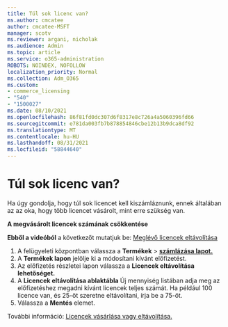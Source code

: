 ```yaml
---
title: Túl sok licenc van?
ms.author: cmcatee
author: cmcatee-MSFT
manager: scotv
ms.reviewer: argani, nicholak
ms.audience: Admin
ms.topic: article
ms.service: o365-administration
ROBOTS: NOINDEX, NOFOLLOW
localization_priority: Normal
ms.collection: Adm_O365
ms.custom:
- commerce_licensing
- "540"
- "1500027"
ms.date: 08/10/2021
ms.openlocfilehash: 86f81fd0dc307d6f8317e8c726a4a5060396fd66
ms.sourcegitcommit: e781da003fb7b878854846cbe12b13b9dca8df92
ms.translationtype: MT
ms.contentlocale: hu-HU
ms.lasthandoff: 08/31/2021
ms.locfileid: "58844640"
---
```

# <a name="too-many-licenses"></a>Túl sok licenc van?

Ha úgy gondolja, hogy túl sok licencet kell kiszámláznunk, ennek általában az az oka, hogy több licencet vásárolt, mint erre szükség van.
  
**A megvásárolt licencek számának csökkentése**

**Ebből a videóból** a következőt mutatjuk be: [Meglévő licencek eltávolítása](https://go.microsoft.com/fwlink/p/?linkid=2154938)
  
1. A felügyeleti központban válassza a **Termékek** \> **[számlázása lapot.](https://go.microsoft.com/fwlink/p/?linkid=842054)**
2. A **Termékek lapon** jelölje ki a módosítani kívánt előfizetést.
3. Az előfizetés részletei lapon válassza a **Licencek eltávolítása lehetőséget.**
4. A **Licencek eltávolítása ablaktábla** Új  mennyiség listában adja meg az előfizetéshez megadni kívánt licencek teljes számát.  Ha például 100 licence van, és 25-öt szeretne eltávolítani, írja be a 75-öt.
5. Válassza a **Mentés** elemet.

További információ: [Licencek vásárlása vagy eltávolítása.](https://docs.microsoft.com/microsoft-365/commerce/licenses/buy-licenses)